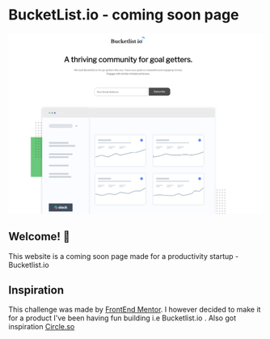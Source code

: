 # BucketList.io - coming soon page

![Design preview](./images/screenshot.png)

## Welcome! 👋
This website is a coming soon page made for a productivity startup - Bucketlist.io

## Inspiration
This challenge was made by [FrontEnd Mentor](https://www.frontendmentor.io). I however decided to make it for a product I've been having fun building i.e Bucketlist.io . 
Also got inspiration [Circle.so](https://circle.so)